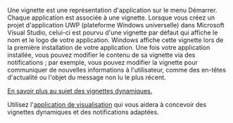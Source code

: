 ﻿Une vignette est une représentation d'application sur le menu Démarrer. Chaque application est associée à une vignette. Lorsque vous créez un projet d'application UWP (plateforme Windows universelle) dans Microsoft Visual Studio, celui-ci est pourvu d'une vignette par défaut qui affiche le nom et le logo de votre application. Windows affiche cette vignette lors de la première installation de votre application. Une fois votre application installée, vous pouvez modifier le contenu de sa vignette via des notifications ; par exemple, vous pouvez modifier la vignette pour communiquer de nouvelles informations à l'utilisateur, comme des en-têtes d'actualité ou l'objet du message non lu le plus récent.

[En savoir plus au sujet des vignettes dynamiques.](https://docs.microsoft.com/en-us/windows/uwp/controls-and-patterns/tiles-and-notifications-creating-tiles)

Utilisez l'[application de visualisation](https://docs.microsoft.com/en-us/windows/uwp/controls-and-patterns/tiles-and-notifications-notifications-visualizer) qui vous aidera à concevoir des vignettes dynamiques et des notifications adaptées.
